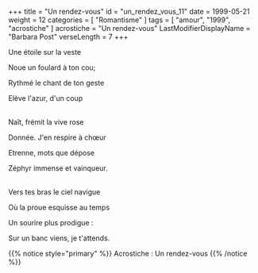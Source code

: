+++
title = "Un rendez-vous"
id = "un_rendez_vous_11"
date = 1999-05-21
weight = 12
categories = [ "Romantisme" ]
tags = [ "amour", "1999", "acrostiche" ]
acrostiche = "Un rendez-vous"
LastModifierDisplayName = "Barbara Post"
verseLength = 7
+++

Une étoile sur la veste

Noue un foulard à ton cou;

Rythmé le chant de ton geste

Elève l'azur, d'un coup

 \
Naît, frémit la vive rose

Donnée. J'en respire à chœur

Etrenne, mots que dépose

Zéphyr immense et vainqueur.

 \
Vers tes bras le ciel navigue

Où la proue esquisse au temps

Un sourire plus prodigue :

Sur un banc viens, je t'attends.

{{% notice style="primary" %}}
Acrostiche : Un rendez-vous
{{% /notice %}}
